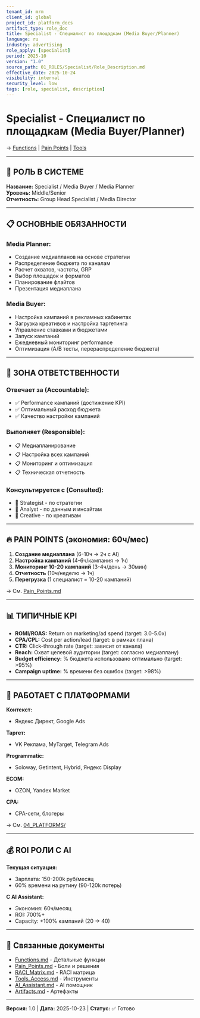 ```yaml
---
tenant_id: mrm
client_id: global
project_id: platform_docs
artifact_type: role_doc
title: Specialist - Специалист по площадкам (Media Buyer/Planner)
language: ru
industry: advertising
role_apply: [specialist]
period: 2025-10
version: "1.0"
source_path: 01_ROLES/Specialist/Role_Description.md
effective_date: 2025-10-24
visibility: internal
security_level: low
tags: [role, specialist, description]
---
```


# Specialist - Специалист по площадкам (Media Buyer/Planner)

→ [Functions](./Functions.md) | [Pain Points](./Pain_Points.md) | [Tools](./Tools_Access.md)

---

## 🎯 РОЛЬ В СИСТЕМЕ

**Название:** Specialist / Media Buyer / Media Planner  
**Уровень:** Middle/Senior  
**Отчетность:** Group Head Specialist / Media Director

---

## 📋 ОСНОВНЫЕ ОБЯЗАННОСТИ

### Media Planner:
- Создание медиапланов на основе стратегии
- Распределение бюджета по каналам
- Расчет охватов, частоты, GRP
- Выбор площадок и форматов
- Планирование флайтов
- Презентация медиаплана

### Media Buyer:
- Настройка кампаний в рекламных кабинетах
- Загрузка креативов и настройка таргетинга
- Управление ставками и бюджетами
- Запуск кампаний
- Ежедневный мониторинг performance
- Оптимизация (A/B тесты, перераспределение бюджета)

---

## 💼 ЗОНА ОТВЕТСТВЕННОСТИ

### Отвечает за (Accountable):
- ✅ Performance кампаний (достижение KPI)
- ✅ Оптимальный расход бюджета
- ✅ Качество настройки кампаний

### Выполняет (Responsible):
- 📋 Медиапланирование
- 📋 Настройка всех кампаний
- 📋 Мониторинг и оптимизация
- 📋 Техническая отчетность

### Консультируется с (Consulted):
- 🤝 Strategist - по стратегии
- 🤝 Analyst - по данным и инсайтам
- 🤝 Creative - по креативам

---

## 🔥 PAIN POINTS (экономия: 60ч/мес)

1. **Создание медиаплана** (6-10ч → 2ч с AI)
2. **Настройка кампаний** (4-6ч/кампания → 1ч)
3. **Мониторинг 10-20 кампаний** (3-4ч/день → 30мин)
4. **Отчетность** (10ч/неделю → 1ч)
5. **Перегрузка** (1 специалист = 10-20 кампаний)

→ См. [Pain_Points.md](./Pain_Points.md)

---

## 📊 ТИПИЧНЫЕ KPI

- **ROMI/ROAS:** Return on marketing/ad spend (target: 3.0-5.0x)
- **CPA/CPL:** Cost per action/lead (target: в рамках плана)
- **CTR:** Click-through rate (target: зависит от канала)
- **Reach:** Охват целевой аудитории (target: согласно медиаплану)
- **Budget efficiency:** % бюджета использовано оптимально (target: >95%)
- **Campaign uptime:** % времени без ошибок (target: >98%)

---

## 🔧 РАБОТАЕТ С ПЛАТФОРМАМИ

**Контекст:**
- Яндекс Директ, Google Ads

**Таргет:**
- VK Реклама, MyTarget, Telegram Ads

**Programmatic:**
- Soloway, Getintent, Hybrid, Яндекс Display

**ECOM:**
- OZON, Yandex Market

**CPA:**
- CPA-сети, блогеры

→ См. [04_PLATFORMS/](../../04_PLATFORMS/)

---

## 💰 ROI РОЛИ С AI

**Текущая ситуация:**
- Зарплата: 150-200k руб/месяц
- 60% времени на рутину (90-120k потерь)

**С AI Assistant:**
- Экономия: 60ч/месяц
- ROI: 700%+
- Capacity: +100% кампаний (20 → 40)

---

## 🔗 Связанные документы

- [Functions.md](./Functions.md) - Детальные функции
- [Pain_Points.md](./Pain_Points.md) - Боли и решения
- [RACI_Matrix.md](./RACI_Matrix.md) - RACI матрица
- [Tools_Access.md](./Tools_Access.md) - Инструменты
- [AI_Assistant.md](./AI_Assistant.md) - AI помощник
- [Artifacts.md](./Artifacts.md) - Артефакты

---

**Версия:** 1.0 | **Дата:** 2025-10-23 | **Статус:** ✅ Готово


